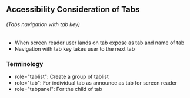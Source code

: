 ## Accessibility Consideration of Tabs
###### (Tabs navigation with tab key)
* When screen reader user lands on tab expose as tab and name of tab
* Navigation with tab key takes user to the next tab
### Terminology 
* role="tablist": Create a group of tablist
* role="tab": For individual tab as announce as tab for screen reader
* role="tabpanel": For the child of tab
